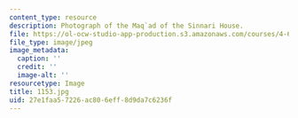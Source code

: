 ```yaml
---
content_type: resource
description: Photograph of the Maq`ad of the Sinnari House.
file: https://ol-ocw-studio-app-production.s3.amazonaws.com/courses/4-615-the-architecture-of-cairo-spring-2002/27e1faa57226ac806eff8d9da7c6236f_1153.jpg
file_type: image/jpeg
image_metadata:
  caption: ''
  credit: ''
  image-alt: ''
resourcetype: Image
title: 1153.jpg
uid: 27e1faa5-7226-ac80-6eff-8d9da7c6236f
---
```

